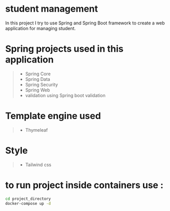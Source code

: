 # student management
In this project I try to use Spring and Spring Boot framework to create a web application for managing student.

# Spring projects used in this application

>- Spring Core
>- Spring Data
>- Spring Security
>- Spring Web
>- validation using Spring boot validation
# Template engine used
>- Thymeleaf
# Style
>- Tailwind css

# to run project inside containers use :
```sh
cd project_directory
docker-compose up -d
```